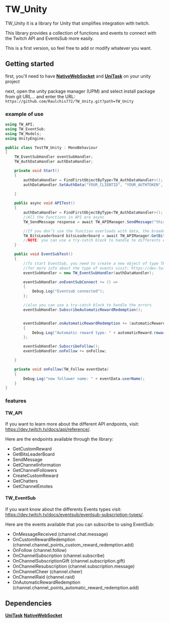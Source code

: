 # TW_Unity
TW_Unity it is a library for Unity that simplifies integration with twitch.

This library provides a collection of functions and events to connect with the Twitch API and EventsSub more easily.

This is a first version, so feel free to add or modify whatever you want.
## Getting started
first, you'll need to have **[NativeWebSocket](https://github.com/endel/NativeWebSocket)**  and **[UniTask](https://github.com/Cysharp/UniTask)** on your unity project

next, open the unity package manager (UPM) and select install package from git URL... and enter the URL: ````https://github.com/Raulchis772/TW_Unity.git?path=TW_Unity````

### example of use
```csharp
using TW_API;
using TW_EventSub;
using TW_Models;
using UnityEngine;

public class TestTW_Unity : MonoBehaviour
{
    TW_EventSubHandler eventSubHandler;
    TW_AuthDataHandler authDataHandler;

    private void Start()
    {
        authDataHandler = FindFirstObjectByType<TW_AuthDataHandler>();
        authDataHandler.SetAuthData("YOUR_CLIENTID", "YOUR_AUTHTOKEN", "YOUR_AUTHORIZEDCHANNELID");
  
    }

    public async void APITest()
    {
        authDataHandler = FindFirstObjectByType<TW_AuthDataHandler>();
        //All the functions in API are async
        TW_SendMessage response = await TW_APIManager.SendMessage("this is a test message");

        //If you don’t use the function overloads with data, the broadcasterID will be replaced by the authorized channel ID
        TW_BitsLeaderboard bitsLeaderboard = await TW_APIManager.GetBitsLeaderboard();
        //NOTE: you can use a try-catch block to handle te differents error e.g: if the outh token expires
    }

    public void EventSubTest()
    {
        //To start EventSub, you need to create a new object of type TW_EventsubHandler, after that, you will need to subscribe to the Twitch events.
        //for more info about the type of events visit: https://dev.twitch.tv/docs/eventsub/eventsub-subscription-types/
        eventSubHandler = new TW_EventSubHandler(authDataHandler);

        eventSubHandler.onEventSubConnect += () =>
        {
            Debug.Log("Eventsub connected");
        };

        //also you can use a try-catch block to handle the errors
        eventSubHandler.SubscribeAutomaticRewardRedemption();


        eventSubHandler.onAutomaticRewardRedemption += (automaticReward) =>
        {
            Debug.Log("Automatic reward type: " + automaticReward.reward.type);
        };

        eventSubHandler.SubscribeFollow();
        eventSubHandler.onFollow += onFollow;

    }

    private void onFollow(TW_Follow eventData)
    {
        Debug.Log("new follower name: " + eventData.userName);
    }
}

```
### features
#### TW_API
If you want to learn more about the different API endpoints, visit: https://dev.twitch.tv/docs/api/reference/.

Here are the endpoints available through the library:
 - GetCustomReward
 - GetBitsLeaderBoard
 - SendMessage
 - GetChannelInformation
 - GetChannelFollowers
 - CreateCustomReward
 - GetChatters
 - GetChannelEmotes
 
 #### TW_EventSub
 If you want know about the differents Events types visit: https://dev.twitch.tv/docs/eventsub/eventsub-subscription-types/.
 
 Here are the events available that you can subscribe to using EventSub:
 - OnMessageReceived (channel.chat.message)
 - OnCustomRewardRedemption (channel.channel_points_custom_reward_redemption.add)
 - OnFollow (channel.follow)
 - OnChannelSubscription (channel.subscribe)
 - OnChannelSubscriptionGift (channel.subscription.gift)
 - OnChannelResubscription (channel.subscription.message)
 - OnChannelCheer (channel.cheer)
 - OnChannelRaid (channel.raid)
 - OnAutomaticRewardRedemption (channel.channel_points_automatic_reward_redemption.add)

## Dependencies

**[UniTask](https://github.com/Cysharp/UniTask)**
**[NativeWebSocket](https://github.com/endel/NativeWebSocket)**

